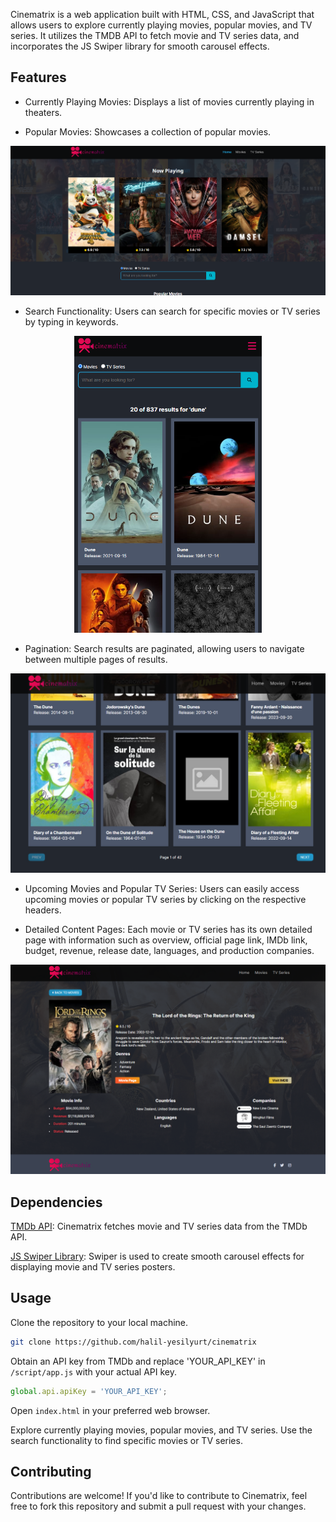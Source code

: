 Cinematrix is a web application built with HTML, CSS, and JavaScript that allows users to explore currently playing movies, popular movies, and TV series. It utilizes the TMDB API to fetch movie and TV series data, and incorporates the JS Swiper library for smooth carousel effects.

## Features

- Currently Playing Movies: Displays a list of movies currently playing in theaters.

- Popular Movies: Showcases a collection of popular movies.

<p align="center">
    <img src="./images/screenshot4.png" alt="now playing" width="600"/>
</p>

- Search Functionality: Users can search for specific movies or TV series by typing in keywords.

<p align="center">
    <img src="./images/screenshot3.png" alt="search results page" width="300"/>
</p>

- Pagination: Search results are paginated, allowing users to navigate between multiple pages of results.

<p align="center">
    <img src="./images/screenshot2.png" alt="search pagination" width="600"/>
</p>

- Upcoming Movies and Popular TV Series: Users can easily access upcoming movies or popular TV series by clicking on the respective headers.

- Detailed Content Pages: Each movie or TV series has its own detailed page with information such as overview, official page link, IMDb link, budget, revenue, release date, languages, and production companies.

<p align="center">
    <img src="./images/screenshot1.png" alt="movie details page" width="700"/>
</p>

## Dependencies

[TMDb API](https://www.themoviedb.org/): Cinematrix fetches movie and TV series data from the TMDb API.

[JS Swiper Library](https://swiperjs.com/): Swiper is used to create smooth carousel effects for displaying movie and TV series posters.

## Usage

Clone the repository to your local machine.

```bash
git clone https://github.com/halil-yesilyurt/cinematrix
```

Obtain an API key from TMDb and replace 'YOUR_API_KEY' in `/script/app.js` with your actual API key.

```javascript
global.api.apiKey = 'YOUR_API_KEY';
```

Open `index.html` in your preferred web browser.

Explore currently playing movies, popular movies, and TV series. Use the search functionality to find specific movies or TV series.

## Contributing

Contributions are welcome! If you'd like to contribute to Cinematrix, feel free to fork this repository and submit a pull request with your changes.
